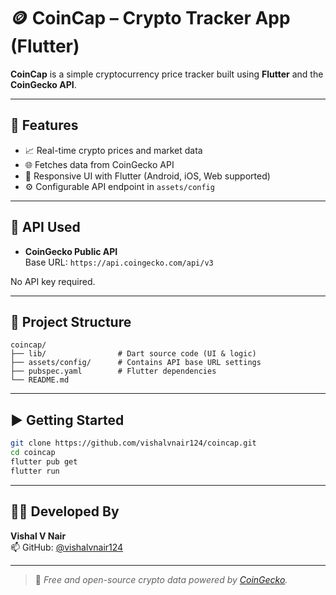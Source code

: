 # 🪙 CoinCap – Crypto Tracker App (Flutter)

**CoinCap** is a simple cryptocurrency price tracker built using **Flutter** and the **CoinGecko API**.

---

## 🚀 Features

- 📈 Real-time crypto prices and market data  
- 🌐 Fetches data from CoinGecko API  
- 📱 Responsive UI with Flutter (Android, iOS, Web supported)  
- ⚙️ Configurable API endpoint in `assets/config`

---

## 🔗 API Used

- **CoinGecko Public API**  
  Base URL: `https://api.coingecko.com/api/v3`

No API key required.

---

## 📁 Project Structure

```
coincap/
├── lib/                # Dart source code (UI & logic)
├── assets/config/      # Contains API base URL settings
├── pubspec.yaml        # Flutter dependencies
└── README.md
```

---

## ▶️ Getting Started

```bash
git clone https://github.com/vishalvnair124/coincap.git
cd coincap
flutter pub get
flutter run
```

---

## 🧑‍💻 Developed By

**Vishal V Nair**  
📫 GitHub: [@vishalvnair124](https://github.com/vishalvnair124)

---

> 📝 *Free and open-source crypto data powered by [CoinGecko](https://www.coingecko.com/en/api).*
